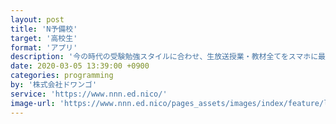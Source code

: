 ```yaml
---
layout: post
title: 'N予備校'
target: '高校生'
format: 'アプリ'
description: '今の時代の受験勉強スタイルに合わせ、生放送授業・教材全てをスマホに最適化したオールインワンアプリ。3月末まで無償提供。'
date: 2020-03-05 13:39:00 +0900
categories: programming
by: '株式会社ドワンゴ'
service: 'https://www.nnn.ed.nico/'
image-url: 'https://www.nnn.ed.nico/pages_assets/images/index/feature/logo-7aaf175200a6b7643a12c35862b02564.png'
---
```

